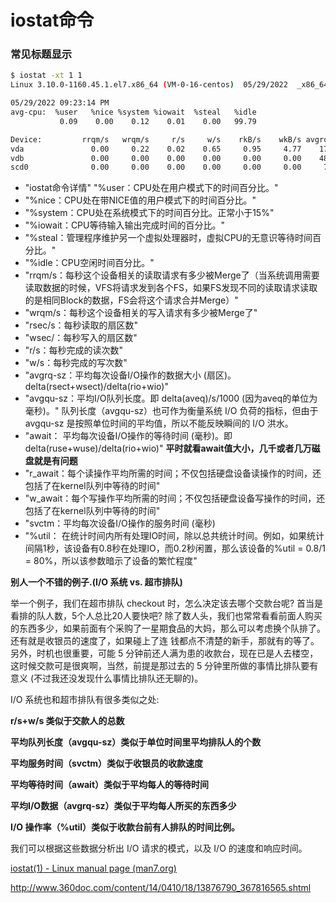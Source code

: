 # iostat命令

### 常见标题显示

```bash
$ iostat -xt 1 1
Linux 3.10.0-1160.45.1.el7.x86_64 (VM-0-16-centos) 	05/29/2022 	_x86_64_	(4 CPU)

05/29/2022 09:23:14 PM
avg-cpu:  %user   %nice %system %iowait  %steal   %idle
           0.09    0.00    0.12    0.01    0.00   99.79

Device:         rrqm/s   wrqm/s     r/s     w/s    rkB/s    wkB/s avgrq-sz avgqu-sz   await r_await w_await  svctm  %util
vda               0.00     0.22    0.02    0.65     0.95     4.77    17.04     0.00    2.24    3.84    2.19   0.57   0.04
vdb               0.00     0.00    0.00    0.00     0.00     0.00    48.89     0.00    0.49    0.49    0.00   0.33   0.00
scd0              0.00     0.00    0.00    0.00     0.00     0.00     7.23     0.00    0.18    0.18    0.00   0.18   0.00
```

- "iostat命令详情"
  "%user：CPU处在用户模式下的时间百分比。"
- "%nice：CPU处在带NICE值的用户模式下的时间百分比。"
- "%system：CPU处在系统模式下的时间百分比。正常小于15%"
- "%iowait：CPU等待输入输出完成时间的百分比。"
- "%steal：管理程序维护另一个虚拟处理器时，虚拟CPU的无意识等待时间百分比。"
- "%idle：CPU空闲时间百分比。"
- "rrqm/s：每秒这个设备相关的读取请求有多少被Merge了（当系统调用需要读取数据的时候，VFS将请求发到各个FS，如果FS发现不同的读取请求读取的是相同Block的数据，FS会将这个请求合并Merge）"
- "wrqm/s：每秒这个设备相关的写入请求有多少被Merge了"
- "rsec/s：每秒读取的扇区数"
- "wsec/：每秒写入的扇区数"
- "r/s：每秒完成的读次数"
- "w/s：每秒完成的写次数"
- "avgrq-sz：平均每次设备I/O操作的数据大小 (扇区)。delta(rsect+wsect)/delta(rio+wio)"
- "avgqu-sz：平均I/O队列长度。即 delta(aveq)/s/1000 (因为aveq的单位为毫秒)。" 队列长度（avgqu-sz）也可作为衡量系统 I/O 负荷的指标，但由于 avgqu-sz 是按照单位时间的平均值，所以不能反映瞬间的 I/O 洪水。
- "await： 平均每次设备I/O操作的等待时间 (毫秒)。即 delta(ruse+wuse)/delta(rio+wio)"  **平时就看await值大小，几千或者几万磁盘就是有问题**
- "r_await：每个读操作平均所需的时间；不仅包括硬盘设备读操作的时间，还包括了在kernel队列中等待的时间"
- "w_await：每个写操作平均所需的时间；不仅包括硬盘设备写操作的时间，还包括了在kernel队列中等待的时间"
- "svctm：平均每次设备I/O操作的服务时间 (毫秒)
- "%util： 在统计时间内所有处理IO时间，除以总共统计时间。例如，如果统计间隔1秒，该设备有0.8秒在处理IO，而0.2秒闲置，那么该设备的%util = 0.8/1 = 80%，所以该参数暗示了设备的繁忙程度"




**别人一个不错的例子.(I/O 系统 vs. 超市排队)**

举一个例子，我们在超市排队 checkout 时，怎么决定该去哪个交款台呢? 首当是看排的队人数，5个人总比20人要快吧? 除了数人头，我们也常常看看前面人购买的东西多少，如果前面有个采购了一星期食品的大妈，那么可以考虑换个队排了。还有就是收银员的速度了，如果碰上了连 钱都点不清楚的新手，那就有的等了。另外，时机也很重要，可能 5 分钟前还人满为患的收款台，现在已是人去楼空，这时候交款可是很爽啊，当然，前提是那过去的 5 分钟里所做的事情比排队要有意义 (不过我还没发现什么事情比排队还无聊的)。

I/O 系统也和超市排队有很多类似之处:

**r/s+w/s 类似于交款人的总数**

**平均队列长度（avgqu-sz）类似于单位时间里平均排队人的个数**

**平均服务时间（svctm）类似于收银员的收款速度**

**平均等待时间（await）类似于平均每人的等待时间**

**平均I/O数据（avgrq-sz）类似于平均每人所买的东西多少**

**I/O 操作率（%util）类似于收款台前有人排队的时间比例。**



我们可以根据这些数据分析出 I/O 请求的模式，以及 I/O 的速度和响应时间。


[iostat(1) - Linux manual page (man7.org)](https://man7.org/linux/man-pages/man1/iostat.1.html)

http://www.360doc.com/content/14/0410/18/13876790_367816565.shtml